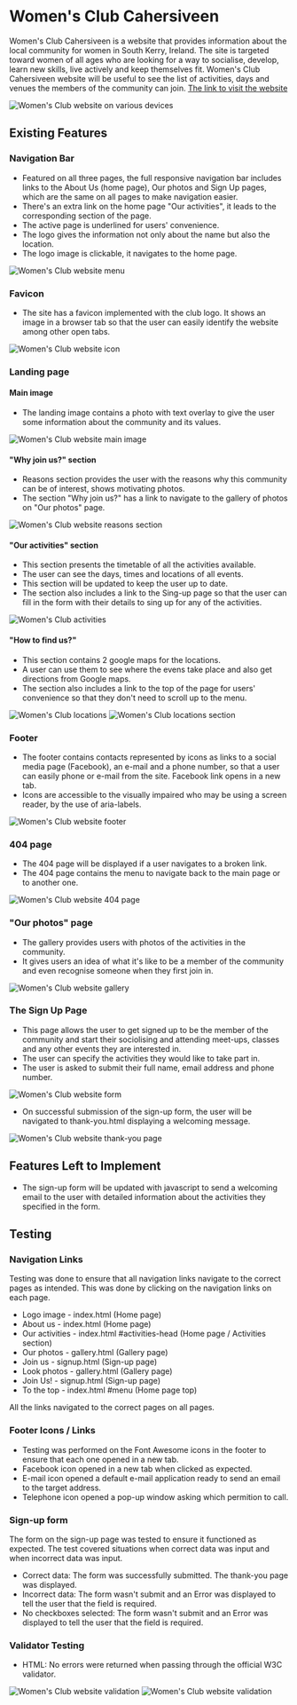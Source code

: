 # Women's Club Cahersiveen 

Women's Club Cahersiveen is a website that provides information about the local community for women in South Kerry, Ireland. The site is targeted toward women of all ages who are looking for a way to socialise, develop, learn new skills, live actively and keep themselves fit. Women's Club Cahersiveen website will be useful to see the list of activities, days and venues the members of the community can join.
[The link to visit the website](https://natalitta.github.io/Women-club-Cahersiveen/)

<img src="assets/images/Mockup.png" alt="Women's Club website on various devices">


## Existing Features

### Navigation Bar
* Featured on all three pages, the full responsive navigation bar includes links to the About Us (home page), Our photos and Sign Up pages, which are the same on all pages to make navigation easier.
* There's an extra link on the home page "Our activities", it leads to the corresponding section of the page.
* The active page is underlined for users' convenience.
* The logo gives the information not only about the name but also the location. 
* The logo image is clickable, it navigates to the home page.

<img src="assets/images/menu.png" alt="Women's Club website menu">

### Favicon
* The site has a favicon implemented with the club logo. It shows an image in a browser tab so that the user can easily identify the website among other open tabs.

<img src="favicon.ico" alt="Women's Club website icon">

### Landing page

#### Main image

* The landing image contains a photo with text overlay to give the user some information about the community and its values.

<img src="assets/images/banner.png" alt="Women's Club website main image">

#### "Why join us?" section

* Reasons section provides the user with the reasons why this community can be of interest, shows motivating photos. 
* The section "Why join us?" has a link to navigate to the gallery of photos on "Our photos" page.

<img src="assets/images/reasons.png" alt="Women's Club website reasons section">

#### "Our activities" section

* This section presents the timetable of all the activities available.
* The user can see the days, times and locations of all events.
* This section will be updated to keep the user up to date.
* The section also includes a link to the Sing-up page so that the user can fill in the form with their details to sing up for any of the activities.

<img src="assets/images/activities.png" alt="Women's Club activities">

#### "How to find us?"
* This section contains 2 google maps for the locations. 
* A user can use them to see where the evens take place and also get directions from Google maps.
* The section also includes a link to the top of the page for users' convenience so that they don't need to scroll up to the menu.

<img src="assets/images/maps.png" alt="Women's Club locations">
<img src="assets/images/top-button.png" alt="Women's Club locations section">

### Footer
* The footer contains contacts represented by icons as links to a social media page (Facebook), an e-mail and a phone number, so that a user can easily phone or e-mail from the site. Facebook link opens in a new tab.
* Icons are accessible to the visually impaired who may be using a screen reader, by the use of aria-labels. 

<img src="assets/images/footer.png" alt="Women's Club website footer">

### 404 page
* The 404 page will be displayed if a user navigates to a broken link. 
* The 404 page contains the menu to navigate back to the main page or to another one.

<img src="assets/images/404.png" alt="Women's Club website 404 page">

### "Our photos" page

* The gallery provides users with photos of the activities in the community.
* It gives users an idea of what it's like to be a member of the community and even recognise someone when they first join in.

<img src="assets/images/gallery.png" alt="Women's Club website gallery">


### The Sign Up Page

* This page allows the user to get signed up to be the member of the community and start their sociolising and attending meet-ups, classes and any other events they are interested in.
* The user can specify the activities they would like to take part in. 
* The user is asked to submit their full name, email address and phone number.

<img src="assets/images/signup.png" alt="Women's Club website form">

* On successful submission of the sign-up form, the user will be navigated to thank-you.html displaying a welcoming message.

<img src="assets/images/thank-you.png" alt="Women's Club website thank-you page">

## Features Left to Implement

* The sign-up form will be updated with javascript to send a welcoming email to the user with detailed information about the activities they specified in the form.

## Testing
### Navigation Links
Testing was done to ensure that all navigation links navigate to the correct pages as intended. This was done by clicking on the navigation links on each page. 
* Logo image - index.html (Home page)
* About us - index.html (Home page)
* Our activities - index.html #activities-head (Home page / Activities section)
* Our photos - gallery.html (Gallery page)
* Join us - signup.html (Sign-up page)
* Look photos - gallery.html (Gallery page)
* Join Us! - signup.html (Sign-up page)
* To the top - index.html #menu (Home page top)

All the links navigated to the correct pages on all pages.

### Footer Icons / Links

* Testing was performed on the Font Awesome icons in the footer to ensure that each one opened in a new tab.
* Facebook icon opened in a new tab when clicked as expected.
* E-mail icon opened a default e-mail application ready to send an email to the target address.
* Telephone icon opened a pop-up window asking which permition to call.

### Sign-up form
The form on the sign-up page was tested to ensure it functioned as expected. The test covered situations when correct data was input and when incorrect data was input.

* Correct data:
The form was successfully submitted. The thank-you page was displayed.
* Incorrect data:
The form wasn't submit and an Error was displayed to tell the user that the field is required.
* No checkboxes selected:
The form wasn't submit and an Error was displayed to tell the user that the field is required.

### Validator Testing
* HTML: No errors were returned when passing through the official W3C validator.
<img src="assets/images/val-1.png" alt="Women's Club website validation">
<img src="assets/images/val-2.png" alt="Women's Club website validation">










